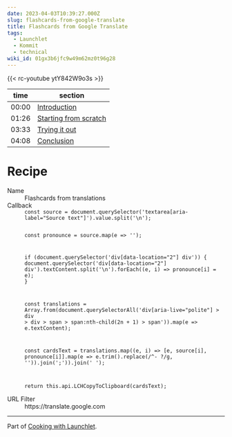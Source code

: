 ```yaml
---
date: 2023-04-03T10:39:27.000Z
slug: flashcards-from-google-translate
title: Flashcards from Google Translate
tags:
  - Launchlet
  - Kommit
  - technical
wiki_id: 01gx3b6jfc9w49m62mz0t96g28
---
```

{{< rc-youtube ytY842W9o3s >}}

| time  | section                                                            |
| ----- | ------------------------------------------------------------------ |
| 00:00 | [Introduction](https://youtu.be/ytY842W9o3s?start=00m00s)          |
| 01:26 | [Starting from scratch](https://youtu.be/ytY842W9o3s?start=01m26s) |
| 03:33 | [Trying it out](https://youtu.be/ytY842W9o3s?start=03m33s)         |
| 04:08 | [Conclusion](https://youtu.be/ytY842W9o3s?start=04m08s)            |

# Recipe

<dl class="OLSKDecorGlossary">
<dt>Name</dt><dd>Flashcards from translations</dd>
<dt>Callback</dt>
<dd><code>const source = document.querySelector('textarea[aria-label="Source text"]').value.split('\n');

const pronounce = source.map(e =&gt; '');

if (document.querySelector('div[data-location="2"] div')) {
  document.querySelector('div[data-location="2"] div').textContent.split('\n').forEach((e, i) =&gt; pronounce[i] = e);
}

const translations = Array.from(document.querySelectorAll('div[aria-live="polite"] &gt; div &gt; div &gt; span &gt; span:nth-child(2n + 1) &gt; span')).map(e =&gt; e.textContent);

const cardsText = translations.map((e, i) =&gt; [e, source[i], pronounce[i]].map(e =&gt; e.trim().replace(/^- ?/g, '')).join(';')).join('  ');

return this.api.LCHCopyToClipboard(cardsText);
</code></dd>
<dt>URL Filter</dt><dd>https://translate.google.com</dd>
</dl>

---

Part of [Cooking with Launchlet](https://rosano.hmm.garden/01f1ghgrgxq5adk0sdck3csghh).
